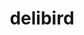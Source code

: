 ---
id: 225
title: delibird
types: [ice,flying]
image: https://raw.githubusercontent.com/PokeAPI/sprites/master/sprites/pokemon/225.png
---
